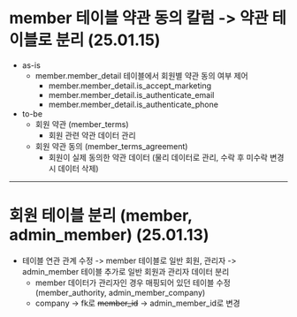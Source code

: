 # member 테이블 약관 동의 칼럼 -> 약관 테이블로 분리 (25.01.15)
- as-is
  - member.member_detail 테이블에서 회원별 약관 동의 여부 제어
    - member.member_detail.is_accept_marketing
    - member.member_detail.is_authenticate_email
    - member.member_detail.is_authenticate_phone
- to-be
  - 회원 약관 (member_terms)
    - 회원 관련 약관 데이터 관리
  - 회원 약관 동의 (member_terms_agreement)
    - 회원이 실제 동의한 약관 데이터 (물리 데이터로 관리, 수락 후 미수락 변경시 데이터 삭제)

---

# 회원 테이블 분리 (member, admin_member) (25.01.13)
- 테이블 연관 관계 수정 -> member 테이블로 일반 회원, 관리자 -> admin_member 테이블 추가로 일반 회원과 관리자 데이터 분리
    - member 데이터가 관리자인 경우 매핑되어 있던 테이블 수정 (member_authority, admin_member_company)
    - company -> fk로 ~~member_id~~ -> admin_member_id로 변경